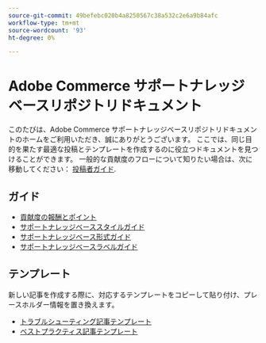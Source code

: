 ```yaml
---
source-git-commit: 49befebc020b4a8250567c38a532c2e6a9b84afc
workflow-type: tm+mt
source-wordcount: '93'
ht-degree: 0%

---
```

# Adobe Commerce サポートナレッジベースリポジトリドキュメント

このたびは、Adobe Commerce サポートナレッジベースリポジトリドキュメントのホームをご利用いただき、誠にありがとうございます。
ここでは、同じ目的を果たす最適な投稿とテンプレートを作成するのに役立つドキュメントを見つけることができます。
一般的な貢献度のフローについて知りたい場合は、次に移動してください： [投稿者ガイド](../.github/CONTRIBUTING.md).

## ガイド

* [貢献度の報酬とポイント](contribution-points.md)
* [サポートナレッジベーススタイルガイド](guides/support-kb-styleguide.md)
* [サポートナレッジベース形式ガイド](guides/kb-formatting-guide.md)
* [サポートナレッジベースラベルガイド](guides/kb-labels-guide.md)

## テンプレート

新しい記事を作成する際に、対応するテンプレートをコピーして貼り付け、プレースホルダー情報を置き換えます。

* [トラブルシューティング記事テンプレート](article-templates/troubleshooting-template.md)
* [ベストプラクティス記事テンプレート](article-templates/best-practice-template.md)
